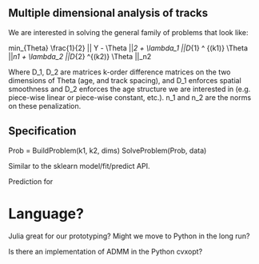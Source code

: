 ## Multiple dimensional analysis of tracks

We are interested in solving the general family of problems that look like: 

min_{Theta} \frac{1}{2} || Y - \Theta ||_2 + \lambda_1 ||D_{1} ^ {(k1)} \Theta ||_n1 + \lambda_2 ||D_{2} ^{(k2)} \Theta ||_n2 

Where D_1, D_2 are matrices k-order difference matrices on the two dimensions of Theta (age, and track spacing), and D_1 enforces spatial smoothness and D_2 enforces the age structure we are interested in (e.g. piece-wise linear or piece-wise constant, etc.). n_1 and n_2 are the norms on these penalization.

## Specification

Prob = BuildProblem(k1, k2, dims)
SolveProblem(Prob, data)

Similar to the sklearn model/fit/predict API.

Prediction for 

# Language? 

Julia great for our prototyping? Might we move to Python in the long run? 

Is there an implementation of ADMM in the Python cvxopt?
